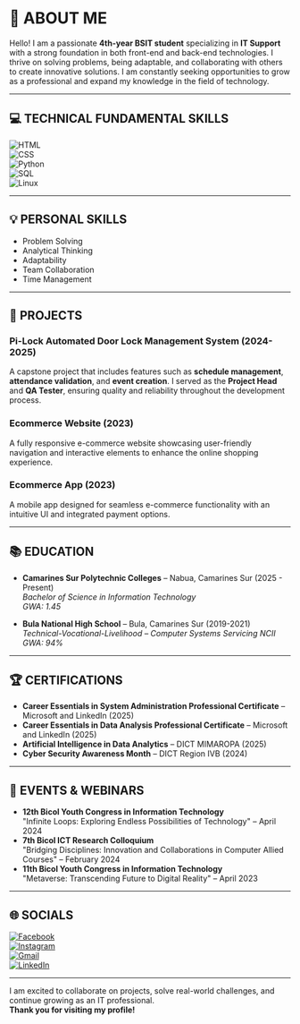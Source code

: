 # 👋 ABOUT ME  
Hello! I am a passionate **4th-year BSIT student** specializing in **IT Support** with a strong foundation in both front-end and back-end technologies. I thrive on solving problems, being adaptable, and collaborating with others to create innovative solutions. I am constantly seeking opportunities to grow as a professional and expand my knowledge in the field of technology.  

---

## 💻 TECHNICAL FUNDAMENTAL SKILLS  
![HTML](https://img.shields.io/badge/HTML-Intermediate-orange?style=for-the-badge&logo=html5&logoColor=white)  
![CSS](https://img.shields.io/badge/CSS-Beginner-blue?style=for-the-badge&logo=css3&logoColor=white)  
![Python](https://img.shields.io/badge/Python-Beginner-green?style=for-the-badge&logo=python&logoColor=white)  
![SQL](https://img.shields.io/badge/SQL-Beginner-yellow?style=for-the-badge&logo=mysql&logoColor=white)  
![Linux](https://img.shields.io/badge/Linux-Beginner-purple?style=for-the-badge&logo=linux&logoColor=white)  

---

## 💡 PERSONAL SKILLS  
- Problem Solving  
- Analytical Thinking  
- Adaptability  
- Team Collaboration  
- Time Management  

---

## 🚀 PROJECTS  
### **Pi-Lock Automated Door Lock Management System (2024-2025)**  
A capstone project that includes features such as **schedule management**, **attendance validation**, and **event creation**. I served as the **Project Head** and **QA Tester**, ensuring quality and reliability throughout the development process.  

### **Ecommerce Website (2023)**  
A fully responsive e-commerce website showcasing user-friendly navigation and interactive elements to enhance the online shopping experience.  

### **Ecommerce App (2023)**  
A mobile app designed for seamless e-commerce functionality with an intuitive UI and integrated payment options.  

---

## 📚 EDUCATION  
- **Camarines Sur Polytechnic Colleges** – Nabua, Camarines Sur (2025 - Present)  
  *Bachelor of Science in Information Technology*  
  *GWA: 1.45*  

- **Bula National High School** – Bula, Camarines Sur (2019-2021)  
  *Technical-Vocational-Livelihood – Computer Systems Servicing NCII*  
  *GWA: 94%*  

---

## 🏆 CERTIFICATIONS  
- **Career Essentials in System Administration Professional Certificate** – Microsoft and LinkedIn (2025)  
- **Career Essentials in Data Analysis Professional Certificate** – Microsoft and LinkedIn (2025)  
- **Artificial Intelligence in Data Analytics** – DICT MIMAROPA (2025)  
- **Cyber Security Awareness Month** – DICT Region IVB (2024)  

---

## 🏅 EVENTS & WEBINARS  
- **12th Bicol Youth Congress in Information Technology**  
  "Infinite Loops: Exploring Endless Possibilities of Technology" – April 2024  
- **7th Bicol ICT Research Colloquium**  
  "Bridging Disciplines: Innovation and Collaborations in Computer Allied Courses" – February 2024  
- **11th Bicol Youth Congress in Information Technology**  
  "Metaverse: Transcending Future to Digital Reality" – April 2023  

---

## 🌐 SOCIALS  
[![Facebook](https://img.shields.io/badge/Facebook-1877F2?style=for-the-badge&logo=facebook&logoColor=white)](https://facebook.com)  
[![Instagram](https://img.shields.io/badge/Instagram-E4405F?style=for-the-badge&logo=instagram&logoColor=white)](https://instagram.com)  
[![Gmail](https://img.shields.io/badge/Gmail-D14836?style=for-the-badge&logo=gmail&logoColor=white)](mailto:ansombrero@my.cspc.edu.ph.com)  
[![LinkedIn](https://img.shields.io/badge/LinkedIn-0A66C2?style=for-the-badge&logo=linkedin&logoColor=white)](https://linkedin.com)  

---

I am excited to collaborate on projects, solve real-world challenges, and continue growing as an IT professional.  
**Thank you for visiting my profile!**

